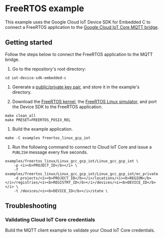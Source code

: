 # FreeRTOS example

This example uses the Google Cloud IoT Device SDK for Embedded C to connect a FreeRTOS application to the [Google Cloud IoT Core MQTT bridge](https://cloud.google.com/iot/docs/how-tos/mqtt-bridge#iot-core-mqtt-auth-run-cpp).

## Getting started

Follow the steps below to connect the FreeRTOS application to the MQTT bridge.

1. Go to the repository's root directory:

```
cd iot-device-sdk-embedded-c
```

1. Generate a [public/private key pair](https://cloud.google.com/iot/docs/how-tos/credentials/keys), and store it in the example's directory.

1. Download the [FreeRTOS kernel](https://www.freertos.org/index.html), the [FreeRTOS Linux simulator](https://www.freertos.org/FreeRTOS-simulator-for-Linux.html), and port the Device SDK to the FreeRTOS application.

```
make clean_all
make PRESET=FREERTOS_POSIX_REL
```

1. Build the example application.

```
make -C examples freertos_linux_gcp_iot
```

1. Run the following command to connect to Cloud IoT Core and issue a `PUBLISH` message every five seconds.

```
examples/freertos_linux/Linux_gcc_gcp_iot/Linux_gcc_gcp_iot \
    -p <i><b>PROJECT_ID</b></i> \
    -f examples/freertos_linux/Linux_gcc_gcp_iot/Linux_gcc_gcp_iot/ec_private.pem
    -d projects/<i><b>PROJECT_ID</b></i>/locations/<i><b>REGION</b></i>/registries/<i><b>REGISTRY_ID</b></i>/devices/<i><b>DEVICE_ID</b></i> \
    -t /devices/<i><b>DEVICE_ID</b></i>/state \
```

## Troubleshooting

### Validating Cloud IoT Core credentials

Build the MQTT client example to validate your Cloud IoT Core credentials.
